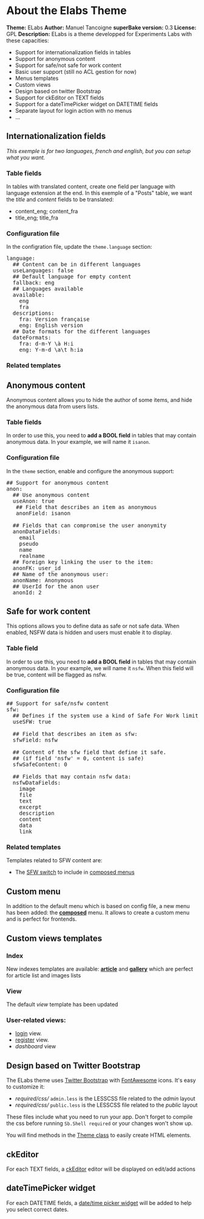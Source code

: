 # About the Elabs Theme
__Theme:__ ELabs
__Author:__ Manuel Tancoigne
__superBake version:__ 0.3
__License:__ GPL
__Description:__
ELabs is a theme developped for Experiments Labs with these capacities:

 * Support for internationalization fields in tables
 * Support for anonymous content
 * Support for safe/not safe for work content
 * Basic user support (still no ACL gestion for now)
 * Menus templates
 * Custom views
 * Design based on twitter Bootstrap
 * Support for ckEditor on TEXT fields
 * Support for a dateTimePicker widget on DATETIME fields
 * Separate layout for login action with no menus
 * ...


## Internationalization fields
_This exemple is for two languages, french and english, but you can setup what you want._

### Table fields
In tables with translated content, create one field per language with language extension at the end. In this exemple of a "Posts" table, we want the _title_ and _content_ fields to be translated:

 * content_eng; content_fra
 * title_eng; title_fra

### Configuration file
In the configration file, update the `theme.language` section:
<pre class="syntax yaml">
language:
  ## Content can be in different languages
  useLanguages: false
  ## Default language for empty content
  fallback: eng
  ## Languages available
  available:
    eng
    fra
  descriptions:
    fra: Version française
    eng: English version
  ## Date formats for the different languages
  dateFormats:
    fra: d-m-Y \à H:i
    eng: Y-m-d \a\t h:ia
</pre>

### Related templates

## Anonymous content
Anonymous content allows you to hide the author of some items, and hide the anonymous data from users lists.

### Table fields

In order to use this, you need to __add a BOOL field__ in tables that may contain anonymous data. In your example, we will name it `isanon`.

### Configuration file

In the `theme` section, enable and configure the anonymous support:
<pre class="syntax yaml">
## Support for anonymous content
anon:
  ## Use anonymous content
  useAnon: true
   ## Field that describes an item as anonymous
   anonField: isanon

  ## Fields that can compromise the user anonymity
  anonDataFields:
    email
    pseudo
    name
    realname
  ## Foreign key linking the user to the item:
  anonFK: user_id
  ## Name of the anonymous user:
  anonName: Anonymous
  ## UserId for the anon user
  anonId: 2
</pre>

## Safe for work content
This options allows you to define data as safe or not safe data. When enabled, NSFW data is hidden and users must enable it to display.

### Table field

In order to use this, you need to __add a BOOL field__ in tables that may contain anonymous data. In your example, we will name it `nsfw`. When this field will be true, content will be flagged as nsfw.

### Configuration file

<pre class="syntax yaml">
## Support for safe/nsfw content
sfw:
  ## Defines if the system use a kind of Safe For Work limitations
  useSFW: true

  ## Field that describes an item as sfw:
  sfwField: nsfw

  ## Content of the sfw field that define it safe.
  ## (if field 'nsfw' = 0, content is safe)
  sfwSafeContent: 0

  ## Fields that may contain nsfw data:
  nsfwDataFields:
    image
    file
    text
    excerpt
    description
    content
    data
    link
</pre>

### Related templates
Templates related to SFW content are:

 * The [SFW switch](../menus.element_sfw_switch.md/docs:template) to include in [composed menus](../menus.composed.md/docs:template)


## Custom menu

In addition to the default menu which is based on config file, a new menu has been added: the __[composed](../menus.composed.md/docs:template)__ menu. It allows to create a custom menu and is perfect for frontends.

## Custom views templates

### Index
New indexes templates are available: __[article](../views.index_article.md/docs:template)__ and __[gallery](../views.index_gallery.md/docs:template)__ which are perfect for article list and images lists

### View
The default _view_ template has been updated

### User-related views:

 * [login](../views.user_login.md/docs:template) view.
 * [register](../views.user_register.md/docs:template) view.
 * _dashboard_ view

## Design based on Twitter Bootstrap
The ELabs theme uses [Twitter Bootstrap](http://getbootstrap.com) with [FontAwesome](http://fontawesome.io/) icons. It's easy to customize it:

 * _required/css/_ `admin.less` is the LESSCSS file related to the _admin_ layout
 * _required/css/_ `public.less` is the LESSCSS file related to the _public_ layout

These files include what you need to run your app. Don't forget to compile the css before running `Sb.Shell required` or your changes won't show up.

You will find methods in the [Theme class](../theme_class.methods.md/docs:template) to easily create HTML elements.

## ckEditor
For each TEXT fields, a [ckEditor](http://github.com/ckeditor/ckeditor-releases) editor will be displayed on edit/add actions

## dateTimePicker widget
For each DATETIME fields, a [date/time picker widget](http://github.com/smalot/bootstrap-datetimepicker) will be added to help you select correct dates.
